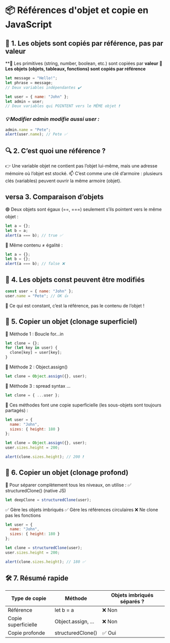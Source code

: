 # 📦 Références d'objet et copie en JavaScript

## 🧠 1. Les objets sont copiés par référence, pas par valeur

**🔹 Les primitives (string, number, boolean, etc.) sont copiées par **valeur**
**🔹 Les objets (objets, tableaux, fonctions) sont copiés par **référence****

```js
let message = "Hello!";
let phrase = message;
// Deux variables indépendantes ✔️

let user = { name: "John" };
let admin = user;
// Deux variables qui POINTENT vers le MÊME objet ❗
```

### ***💡 Modifier admin modifie aussi user :***

```js
admin.name = "Pete";
alert(user.name); // Pete ✅
```

## 🔍 2. C’est quoi une référence ?

👉 Une variable objet ne contient pas l’objet lui-même, mais une adresse mémoire où l’objet est stocké.
📫 C’est comme une clé d’armoire : plusieurs clés (variables) peuvent ouvrir la même armoire (objet).

## versa 3. Comparaison d’objets

🟢 Deux objets sont égaux (==, ===) seulement s’ils pointent vers le même objet :

```js
let a = {};
let b = a;
alert(a === b); // true ✅
```

🔴 Même contenu ≠ égalité :

```js
let a = {};
let b = {};
alert(a === b); // false ❌
```

## 🔐 4. Les objets const peuvent être modifiés

```js
const user = { name: "John" };
user.name = "Pete"; // OK 👍
```

🛑 Ce qui est constant, c’est la référence, pas le contenu de l’objet !

## 📄 5. Copier un objet (clonage superficiel)

🔁 Méthode 1 : Boucle for...in

```js
let clone = {};
for (let key in user) {
  clone[key] = user[key];
}
```

🔁 Méthode 2 : Object.assign()

```js
let clone = Object.assign({}, user);
```

🔁 Méthode 3 : spread syntax ...

```js
let clone = { ...user };
```

🎯 Ces méthodes font une copie superficielle (les sous-objets sont toujours partagés) :

```js
let user = {
  name: "John",
  sizes: { height: 180 }
};

let clone = Object.assign({}, user);
user.sizes.height = 200;

alert(clone.sizes.height); // 200 ❗
```

## 🌊 6. Copier un objet (clonage profond)

🧠 Pour séparer complètement tous les niveaux, on utilise :
✅ structuredClone() (native JS)

```js
let deepClone = structuredClone(user);
```

✅ Gère les objets imbriqués
✅ Gère les références circulaires
❌ Ne clone pas les fonctions

```js
let user = {
  name: "John",
  sizes: { height: 180 }
};

let clone = structuredClone(user);
user.sizes.height = 200;

alert(clone.sizes.height); // 180 ✅
```

## 🛠️ 7. Résumé rapide

|Type de copie| Méthode| Objets imbriqués séparés ?|
---|---|---
|Référence| let b = a| ❌ Non|
|Copie superficielle| Object.assign, ...| ❌ Non|
|Copie profonde| structuredClone()| ✅ Oui|